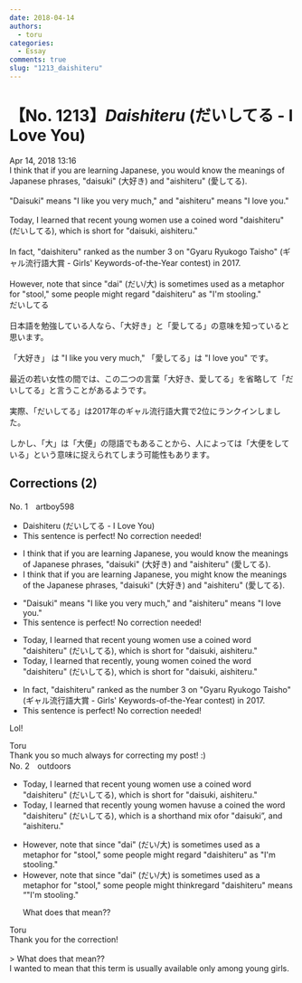 ```yaml
---
date: 2018-04-14
authors:
  - toru
categories:
  - Essay
comments: true
slug: "1213_daishiteru"
---
```


# 【No. 1213】<strong><em>Daishiteru</strong></em> (だいしてる - I Love You)
<div class="date">Apr 14, 2018 13:16</div>
<div id="post"><div id="body_show_ori">
I think that if you are learning Japanese, you would know the meanings of Japanese phrases, "daisuki" (大好き) and "aishiteru" (愛してる).<br/><br/>"Daisuki" means "I like you very much," and "aishiteru" means "I love you."<br/><br/>Today, I learned that recent young women use a coined word "daishiteru" (だいしてる), which is short for "daisuki, aishiteru."<br/><br/>In fact, "daishiteru" ranked as the number 3 on "Gyaru Ryukogo Taisho" (ギャル流行語大賞 - Girls' Keywords-of-the-Year contest) in 2017.<br/><br/>However, note that since "dai" (だい/大) is sometimes used as a metaphor for "stool," some people might regard "daishiteru" as "I'm stooling."
</div></div>

<!-- more -->

<div id="post_ja"><div id="body_show_mo">
だいしてる<br/><br/>日本語を勉強している人なら、「大好き」と「愛してる」の意味を知っていると思います。<br/><br/>「大好き」 は "I like you very much," 「愛してる」は "I love you" です。<br/><br/>最近の若い女性の間では、この二つの言葉「大好き、愛してる」を省略して「だいしてる」と言うことがあるようです。<br/><br/>実際、「だいしてる」は2017年のギャル流行語大賞で2位にランクインしました。<br/><br/>しかし、「大」は「大便」の隠語でもあることから、人によっては「大便をしている」という意味に捉えられてしまう可能性もあります。
</div></div>

## Corrections (2)
<div id="block"><div class="first_name"> No. 1　<span class="just_name">artboy598</span></div><div id="block2">
<ul class="correction_field">
<li class="incorrect">Daishiteru (だいしてる - I Love You)</li>
<li class="corrected perfect">This sentence is perfect! No correction needed!</li>
</ul>
<ul class="correction_field">
<li class="incorrect">I think that if you are learning Japanese, you would know the meanings of Japanese phrases, "daisuki" (大好き) and "aishiteru" (愛してる).</li>
<li class="corrected correct">
I think that if you are learning Japanese, you <span class="f_blue">might know</span> the meanings of <span class="f_red">the</span> Japanese phrases, "daisuki" (大好き) and "aishiteru" (愛してる).
</li>
</ul>
<ul class="correction_field">
<li class="incorrect">"Daisuki" means "I like you very much," and "aishiteru" means "I love you."</li>
<li class="corrected perfect">This sentence is perfect! No correction needed!</li>
</ul>
<ul class="correction_field">
<li class="incorrect">Today, I learned that recent young women use a coined word "daishiteru" (だいしてる), which is short for "daisuki, aishiteru."</li>
<li class="corrected correct">
Today, I learned that <span class="f_red">recently</span>, young women <span class="f_red">coined the word</span> "daishiteru" (だいしてる), which is short for "daisuki, aishiteru."
</li>
</ul>
<ul class="correction_field">
<li class="incorrect">In fact, "daishiteru" ranked as the number 3 on "Gyaru Ryukogo Taisho" (ギャル流行語大賞 - Girls' Keywords-of-the-Year contest) in 2017.</li>
<li class="corrected perfect">This sentence is perfect! No correction needed!</li>
</ul>
<p class="comment_small">
 Lol!
</p>

</div><div class="name"><span class="just_name">Toru</span><br>
Thank you so much always for correcting my post! :)
</div>
</div>
<div id="block"><div class="first_name"> No. 2　<span class="just_name">outdoors</span></div><div id="block2">
<ul class="correction_field">
<li class="incorrect">Today, I learned that recent young women use a coined word "daishiteru" (だいしてる), which is short for "daisuki, aishiteru."</li>
<li class="corrected correct">
Today, I learned that recent<span class="f_red">ly</span> young women <span class="f_red">hav</span><span class="f_gray"><span class="sline">us</span></span>e <span class="f_gray"><span class="sline">a </span></span>coined <span class="f_red">the </span>word "daishiteru" (だいしてる), which is <span class="f_red">a </span>short<span class="f_red">hand</span> <span class="f_red">mix o</span>f<span class="f_gray"><span class="sline">or</span></span> "daisuki<span class="f_red">”</span><span class="f_gray"><span class="sline">,</span></span> a<span class="f_red">nd “a</span>ishiteru."
</li>
</ul>
<ul class="correction_field">
<li class="incorrect">However, note that since "dai" (だい/大) is sometimes used as a metaphor for "stool," some people might regard "daishiteru" as "I'm stooling."</li>
<li class="corrected correct">
However, note that since "dai" (だい/大) is sometimes used as a metaphor for "stool," some people might <span class="f_red">think</span><span class="f_gray"><span class="sline">regard</span></span> "daishiteru" <span class="f_red">me</span>a<span class="f_red">n</span>s <span class="f_red">“</span><span class="f_gray"><span class="sline">"</span></span>I'm stooling."
<p class="correction_comment">What does that mean??</p>
</li>
</ul>
</div><div class="name"><span class="just_name">Toru</span><br>
Thank you for the correction!<br/><br/>&gt; What does that mean??<br/>I wanted to mean that this term is usually available only among young girls.
</div>
</div>
